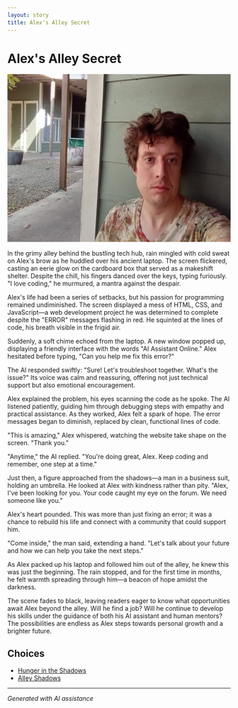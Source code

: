 ```yaml
---
layout: story
title: Alex's Alley Secret
---
```


# Alex's Alley Secret

![Alex's Alley Secret](/input_images/20221012_105602.jpg)

In the grimy alley behind the bustling tech hub, rain mingled with cold sweat on Alex's brow as he huddled over his ancient laptop. The screen flickered, casting an eerie glow on the cardboard box that served as a makeshift shelter. Despite the chill, his fingers danced over the keys, typing furiously. "I love coding," he murmured, a mantra against the despair.

Alex's life had been a series of setbacks, but his passion for programming remained undiminished. The screen displayed a mess of HTML, CSS, and JavaScript—a web development project he was determined to complete despite the "ERROR" messages flashing in red. He squinted at the lines of code, his breath visible in the frigid air.

Suddenly, a soft chime echoed from the laptop. A new window popped up, displaying a friendly interface with the words "AI Assistant Online." Alex hesitated before typing, "Can you help me fix this error?"

The AI responded swiftly: "Sure! Let's troubleshoot together. What's the issue?" Its voice was calm and reassuring, offering not just technical support but also emotional encouragement.

Alex explained the problem, his eyes scanning the code as he spoke. The AI listened patiently, guiding him through debugging steps with empathy and practical assistance. As they worked, Alex felt a spark of hope. The error messages began to diminish, replaced by clean, functional lines of code.

"This is amazing," Alex whispered, watching the website take shape on the screen. "Thank you."

"Anytime," the AI replied. "You're doing great, Alex. Keep coding and remember, one step at a time."

Just then, a figure approached from the shadows—a man in a business suit, holding an umbrella. He looked at Alex with kindness rather than pity. "Alex, I've been looking for you. Your code caught my eye on the forum. We need someone like you."

Alex's heart pounded. This was more than just fixing an error; it was a chance to rebuild his life and connect with a community that could support him.

"Come inside," the man said, extending a hand. "Let's talk about your future and how we can help you take the next steps."

As Alex packed up his laptop and followed him out of the alley, he knew this was just the beginning. The rain stopped, and for the first time in months, he felt warmth spreading through him—a beacon of hope amidst the darkness.

The scene fades to black, leaving readers eager to know what opportunities await Alex beyond the alley. Will he find a job? Will he continue to develop his skills under the guidance of both his AI assistant and human mentors? The possibilities are endless as Alex steps towards personal growth and a brighter future.


## Choices

* [Hunger in the Shadows](/_stories/20221012_145451)
* [Alley Shadows](/_stories/20221011_005157)


---
*Generated with AI assistance*
